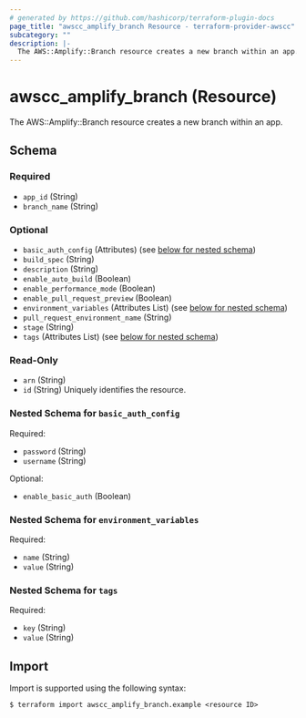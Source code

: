 ```yaml
---
# generated by https://github.com/hashicorp/terraform-plugin-docs
page_title: "awscc_amplify_branch Resource - terraform-provider-awscc"
subcategory: ""
description: |-
  The AWS::Amplify::Branch resource creates a new branch within an app.
---
```


# awscc_amplify_branch (Resource)

The AWS::Amplify::Branch resource creates a new branch within an app.



<!-- schema generated by tfplugindocs -->
## Schema

### Required

- `app_id` (String)
- `branch_name` (String)

### Optional

- `basic_auth_config` (Attributes) (see [below for nested schema](#nestedatt--basic_auth_config))
- `build_spec` (String)
- `description` (String)
- `enable_auto_build` (Boolean)
- `enable_performance_mode` (Boolean)
- `enable_pull_request_preview` (Boolean)
- `environment_variables` (Attributes List) (see [below for nested schema](#nestedatt--environment_variables))
- `pull_request_environment_name` (String)
- `stage` (String)
- `tags` (Attributes List) (see [below for nested schema](#nestedatt--tags))

### Read-Only

- `arn` (String)
- `id` (String) Uniquely identifies the resource.

<a id="nestedatt--basic_auth_config"></a>
### Nested Schema for `basic_auth_config`

Required:

- `password` (String)
- `username` (String)

Optional:

- `enable_basic_auth` (Boolean)


<a id="nestedatt--environment_variables"></a>
### Nested Schema for `environment_variables`

Required:

- `name` (String)
- `value` (String)


<a id="nestedatt--tags"></a>
### Nested Schema for `tags`

Required:

- `key` (String)
- `value` (String)

## Import

Import is supported using the following syntax:

```shell
$ terraform import awscc_amplify_branch.example <resource ID>
```
